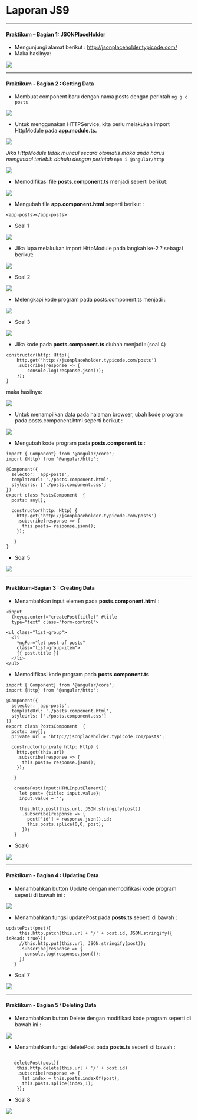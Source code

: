 # Laporan JS9
---

#### Praktikum – Bagian 1: JSONPlaceHolder
- Mengunjungi alamat berikut : http://jsonplaceholder.typicode.com/
- Maka hasilnya:

![](image/chapter1/9/p1.png) 

---

#### Praktikum - Bagian 2 : Getting Data
- Membuat component baru dengan nama posts dengan perintah `ng g c posts`

![](image/chapter1/9/p2.1.png) 

- Untuk menggunakan HTTPService, kita perlu melakukan import HttpModule pada **app.module.ts.**

![](image/chapter1/9/p2.2.png) 

*Jika HttpModule tidak muncul secara otomatis maka anda harus menginstal terlebih dahulu dengan perintah* `npm i @angular/http`

![](image/chapter1/9/p2.2.2.png)

- Memodifikasi file **posts.component.ts** menjadi seperti berikut:

![](image/chapter1/9/p2.3.png)

- Mengubah file **app.component.html** seperti berikut :

```
<app-posts></app-posts>

```
- Soal 1

![](image/chapter1/9/soal1.png) 

- Jika lupa melakukan import HttpModule pada langkah ke-2 ? sebagai berikut:

![](image/chapter1/9/p2.6.png)

- Soal 2

![](image/chapter1/9/soal2.png)

- Melengkapi kode program pada posts.component.ts menjadi :

![](image/chapter1/9/p2.8.png)

- Soal 3

![](image/chapter1/9/soal3.png)

- Jika kode pada **posts.component.ts** diubah menjadi : (soal 4)

```
constructor(http: Http){
    http.get('http://jsonplaceholder.typicode.com/posts')
    .subscribe(response => {
        console.log(response.json());
    });
}
```
maka hasilnya:

![](image/chapter1/9/soal4.png)

- Untuk menampilkan data pada halaman browser, ubah kode program pada posts.component.html seperti berikut :

![](image/chapter1/9/p3.2.png)

- Mengubah kode program pada **posts.component.ts** :

```
import { Component} from '@angular/core';
import {Http} from '@angular/http';

@Component({
  selector: 'app-posts',
  templateUrl: './posts.component.html',
  styleUrls: ['./posts.component.css']
})
export class PostsComponent  {
  posts: any[];

  constructor(http: Http) {
    http.get('http://jsonplaceholder.typicode.com/posts')
    .subscribe(response => {
      this.posts= response.json();
    });
  
   }
}

```

- Soal 5

![](image/chapter1/9/soal5.png)

---

#### Praktikum-Bagian 3 : Creating Data
- Menambahkan input elemen pada **posts.component.html** :

```
<input
  (keyup.enter)="createPost(title)" #title
  type="text" class="form-control">

<ul class="list-group">
  <li 
    *ngFor="let post of posts"
    class="list-group-item">
    {{ post.title }}
  </li>
</ul>

```
- Memodifikasi kode program pada **posts.component.ts** 

```
import { Component} from '@angular/core';
import {Http} from '@angular/http';

@Component({
  selector: 'app-posts',
  templateUrl: './posts.component.html',
  styleUrls: ['./posts.component.css']
})
export class PostsComponent  {
  posts: any[];
  private url = 'http://jsonplaceholder.typicode.com/posts';

  constructor(private http: Http) {
    http.get(this.url)
    .subscribe(response => {
      this.posts= response.json();
    });
  
   }

   createPost(input:HTMLInputElement){
     let post= {title: input.value};
     input.value = '';

     this.http.post(this.url, JSON.stringify(post))
      .subscribe(response => {
        post['id'] = response.json().id;
        this.posts.splice(0,0, post);
      });
   }

```

- Soal6

![](image/chapter1/9/soal6.png)

---

#### Praktikum - Bagian 4 : Updating Data
- Menambahkan button Update dengan memodifikasi kode program seperti di bawah ini :


![](image/chapter1/9/p4.2.png)

- Menambahkan fungsi updatePost pada **posts.ts** seperti di bawah :

```
updatePost(post){
     this.http.patch(this.url + '/' + post.id, JSON.stringify({ isRead: true}))
     //this.http.put(this.url, JSON.stringify(post));
     .subscribe(response => {
       console.log(response.json());
     })
   }

```

- Soal 7

![](image/chapter1/9/soal7.png)

---

#### Praktikum - Bagian 5 : Deleting Data
- Menambahkan button Delete dengan modifikasi kode program seperti di bawah ini :

 ![](image/chapter1/9/p5.2.png)

- Menambahkan fungsi deletePost pada **posts.ts** seperti di bawah :

```

   deletePost(post){
    this.http.delete(this.url + '/' + post.id)
    .subscribe(response => {
      let index = this.posts.indexOf(post);
      this.posts.splice(index,1);
    });

```

- Soal 8

![](image/chapter1/9/soal8.png)
 



